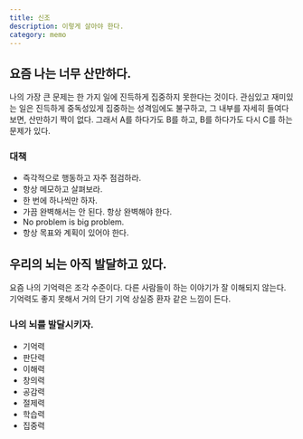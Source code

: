 ```yaml
---
title: 신조
description: 이렇게 살아야 한다. 
category: memo
---
```


요즘 나는 너무 산만하다. 
---

나의 가장 큰 문제는 한 가지 일에 진득하게 집중하지 못한다는 것이다. 
관심있고 재미있는 일은 진득하게 중독성있게 집중하는 성격임에도 불구하고, 
그 내부를 자세히 들여다보면, 산만하기 짝이 없다. 
그래서 A를 하다가도 B를 하고, B를 하다가도 다시 C를 하는 문제가 있다. 


### 대책 
- 즉각적으로 행동하고 자주 점검하라.
- 항상 메모하고 살펴보라.
- 한 번에 하나씩만 하자. 
- 가끔 완벽해서는 안 된다. 항상 완벽해야 한다.
- No problem is big problem.
- 항상 목표와 계획이 있어야 한다.


우리의 뇌는 아직 발달하고 있다.
---

요즘 나의 기억력은 조각 수준이다. 
다른 사람들이 하는 이야기가 잘 이해되지 않는다. 
기억력도 좋지 못해서 거의 단기 기억 상실증 환자 같은 느낌이 든다. 

### 나의 뇌를 발달시키자.
- 기억력
- 판단력
- 이해력
- 창의력
- 공감력
- 절제력
- 학습력
- 집중력